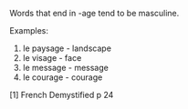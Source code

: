 Words that end in -age tend to be masculine.

Examples:

1. le paysage - landscape
1. le visage - face
1. le message - message
1. le courage - courage

[1] French Demystified p 24
